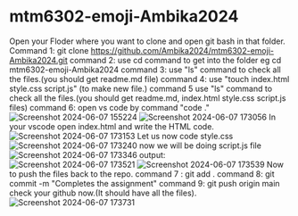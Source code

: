 # mtm6302-emoji-Ambika2024
Open your Floder where you want to clone and open git bash in that folder. 
Command 1: git clone https://github.com/Ambika2024/mtm6302-emoji-Ambika2024.git command 
2: use cd command to get into the folder eg cd mtm6302-emoji-Ambika2024 command 
3: use "ls" command to check all the files.(you should get readme.md file) command 
4: use "touch index.html style.css script.js" (to make new file.) command 
5 use "ls" command to check all the files.(you should get readme.md, index.html style.css script.js files) command
6: open vs code by command "code ."
![Screenshot 2024-06-07 155224](https://github.com/Ambika2024/mtm6302-emoji-Ambika2024/assets/145181223/e7a58d2d-a01a-4bbe-94df-a8d867cc529e)
![Screenshot 2024-06-07 173056](https://github.com/Ambika2024/mtm6302-emoji-Ambika2024/assets/145181223/2138d0f3-fc0e-481e-9ba6-7c0c9b2bc625)
 In your vscode open index.html and write the HTML code.
 ![Screenshot 2024-06-07 173153](https://github.com/Ambika2024/mtm6302-emoji-Ambika2024/assets/145181223/395379a0-c9af-4255-880c-0f9b6a831d70)
 Let us now code style.css
![Screenshot 2024-06-07 173240](https://github.com/Ambika2024/mtm6302-emoji-Ambika2024/assets/145181223/d586a6b5-1336-4478-a313-948753924794)
now we will be doing script.js file
![Screenshot 2024-06-07 173346](https://github.com/Ambika2024/mtm6302-emoji-Ambika2024/assets/145181223/0cf58130-5f1b-454d-95e1-099d8a585ffa)
output:
![Screenshot 2024-06-07 173521](https://github.com/Ambika2024/mtm6302-emoji-Ambika2024/assets/145181223/08446f3e-1cf6-421e-83e5-48043e693b06)
![Screenshot 2024-06-07 173539](https://github.com/Ambika2024/mtm6302-emoji-Ambika2024/assets/145181223/58e99e01-4f0d-4276-9dc1-3755feb81c36)
Now to push the files back to the repo.
command 7 : git add . command 8: git commit -m "Completes the assignment" command 9: git push origin main
check your github now.(It should have all the files).
![Screenshot 2024-06-07 173731](https://github.com/Ambika2024/mtm6302-emoji-Ambika2024/assets/145181223/bc031d4b-3a6f-4ee1-9eef-bfef62ecb570)

